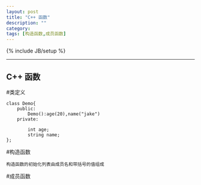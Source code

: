```yaml
---
layout: post
title: "C++ 函数"
description: ""
category: 
tags: [构造函数,成员函数]
---
```

{% include JB/setup %}

--------------------
C++ 函数
--------------------

#类定义

    class Demo{
		public:
			Demo():age(20),name("jake")
		private:

			int age;
			string name;
    };

#构造函数

    构造函数的初始化列表由成员名和带括号的值组成

#成员函数
